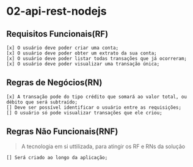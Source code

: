 # 02-api-rest-nodejs

## Requisitos Funcionais(RF)

    [x] O usuário deve poder criar uma conta;
    [x] O usuário deve poder obter um extrato da sua conta;
    [x] O usuário deve poder listar todas transações que já ocorreram;
    [x] O usuário deve poder visualizar uma transação única;

## Regras de Negócios(RN)

    [x] A transação pode do tipo crédito que somará ao valor total, ou débito que será subtraído;
    [] Deve ser possível identificar o usuário entre as requisições;
    [] O usuário só pode visualizar transações que ele criou;

## Regras Não Funcionais(RNF)

 > A tecnologia em si uttilizada, para atingir os RF e RNs da solução

    [] Será criado ao longo da aplicação;
